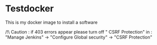 # Testdocker

This is my docker image to install a software

/!\ Caution : if 403 errors appear please turn off "	CSRF Protection" in :
"Manage Jenkins" -> "Configure Global security" -> "CSRF Protection"



